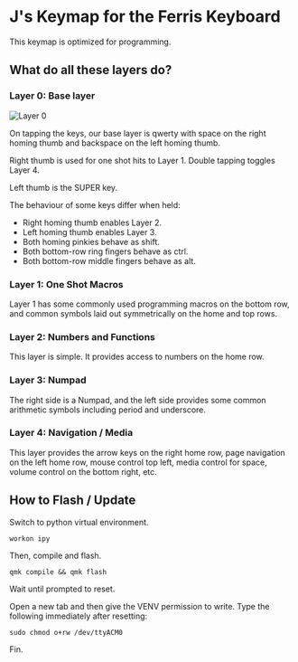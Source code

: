 J's Keymap for the Ferris Keyboard
==================================

This keymap is optimized for programming.

What do all these layers do?
----------------------------

### Layer 0: Base layer

![Layer 0](https://i.imgur.com/HjNHUPL.png)

On tapping the keys, our base layer is qwerty with space on the right homing thumb and backspace on the left homing thumb.

Right thumb is used for one shot hits to Layer 1. Double tapping toggles Layer 4.

Left thumb is the SUPER key.

The behaviour of some keys differ when held:
* Right homing thumb enables Layer 2.
* Left homing thumb enables Layer 3.
* Both homing pinkies behave as shift.
* Both bottom-row ring fingers behave as ctrl.
* Both bottom-row middle fingers behave as alt.

### Layer 1: One Shot Macros

Layer 1 has some commonly used programming macros on the bottom row, and common
symbols laid out symmetrically on the home and top rows.

### Layer 2: Numbers and Functions

This layer is simple. It provides access to numbers on the home row.

### Layer 3: Numpad

The right side is a Numpad, and the left side provides some common arithmetic
symbols including period and underscore.

### Layer 4: Navigation / Media

This layer provides the arrow keys on the right home row, page navigation on the
left home row, mouse control top left, media control for space, volume control on
the bottom right, etc.

## How to Flash / Update

Switch to python virtual environment.

```
workon ipy
```

Then, compile and flash.

```
qmk compile && qmk flash
```

Wait until prompted to reset.

Open a new tab and then give the VENV permission to write. Type the following
immediately after resetting:

```
sudo chmod o+rw /dev/ttyACM0
```

Fin.
